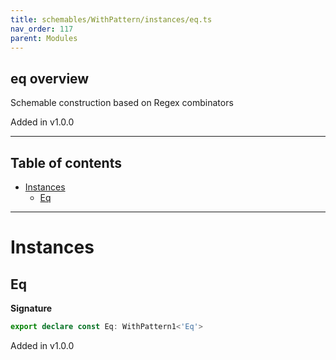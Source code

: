 ```yaml
---
title: schemables/WithPattern/instances/eq.ts
nav_order: 117
parent: Modules
---
```


## eq overview

Schemable construction based on Regex combinators

Added in v1.0.0

---

<h2 class="text-delta">Table of contents</h2>

- [Instances](#instances)
  - [Eq](#eq)

---

# Instances

## Eq

**Signature**

```ts
export declare const Eq: WithPattern1<'Eq'>
```

Added in v1.0.0
